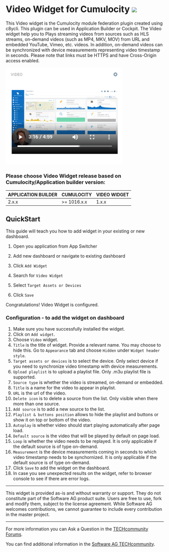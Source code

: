 # Video Widget for Cumulocity [<img width="35" src="https://user-images.githubusercontent.com/32765455/211497905-561e9197-18b9-43d5-a023-071d3635f4eb.png"/>](https://github.com/SoftwareAG/cumulocity-video-widget-plugin/releases/download/1.0.0/sag-ps-pkg-video-widget-1.0.0.zip)

    
This Video widget is the Cumulocity module federation plugin created using c8ycli. This plugin can be used in Application Builder or Cockpit.
The Video widget help you to Plays streaming videos from sources such as HLS streams, on-demand videos (such as MP4, MKV, MOV) from URL and embedded YouTube, Vimeo, etc. videos. In addition, on-demand videos can be synchronized with device measurements representing video timestamp in seconds. Please note that links must be HTTPS and have Cross-Origin access enabled.

![Preview](assets/img-preview.png)

### Please choose Video Widget release based on Cumulocity/Application builder version:

|APPLICATION BUILDER | CUMULOCITY | VIDEO WIDGET |
|--------------------|------------|--------------|
| 2.x.x              | >= 1016.x.x| 1.x.x        | 


## QuickStart
This guide will teach you how to add widget in your existing or new dashboard.

1. Open you application from App Switcher

2. Add new dashboard or navigate to existing dashboard

3. Click `Add Widget`

4. Search for `Video Widget`

5. Select `Target Assets or Devices`

7. Click `Save`

Congratulations! Video Widget is configured.


### Configuration - to add the widget on dashboard
1. Make sure you have successfully installed the widget.
2. Click on `Add widget`.
3. Choose `Video` widget.
4. `Title` is the title of widget. Provide a relevant name. You may choose to hide this. Go to `Appearance` tab and choose `Hidden` under `Widget header style`.
5. `Target assets or devices` is to select the device. Only select device if you need to synchronize video timestamp with device measurements.
6. `Upload playlist` is to upload a playlist file. Only .m3u playlist file is supported.
7. `Source type` is whether the video is streamed, on-demand or embedded.
8. `Title` is a name for the video to appear in playlist.
9. `URL` is the url of the video.
10. `Delete icon` is to delete a source from the list. Only visible when there more than one source.
11. `Add source` is to add a new source to the list.
12. `Playlist & buttons position` allows to hide the playlist and buttons or show it on top or bottom of the video.
13. `Autoplay` is whether video should start playing automatically after page load.
14. `Default source` is the video that will be played by default on page load.
15. `Loop` is whether the video needs to be replayed. It is only applicable if the default source is of type on-demand.
14. `Measurement` is the device measurements coming in seconds to which video timestamp needs to be synchornized. It is only applicable if the default source is of type on-demand.
15. Click `Save` to add the widget on the dashboard.
16. In case you see unexpected results on the widget, refer to browser console to see if there are error logs.

------------------------------

This widget is provided as-is and without warranty or support. They do not constitute part of the Software AG product suite. Users are free to use, fork and modify them, subject to the license agreement. While Software AG welcomes contributions, we cannot guarantee to include every contribution in the master project.

_____________________

For more information you can Ask a Question in the [TECHcommunity Forums](https://tech.forums.softwareag.com/tags/c/forum/1/Cumulocity-IoT).

  

You can find additional information in the [Software AG TECHcommunity](https://tech.forums.softwareag.com/tag/Cumulocity-IoT).
